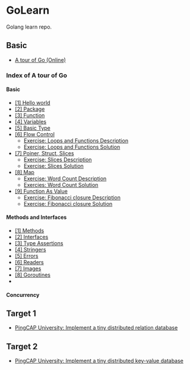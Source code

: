 # GoLearn
Golang learn repo.

## Basic
- [A tour of Go (Online)](https://tour.golang.org/welcome/1)

### Index of A tour of Go
#### Basic
- [[1] Hello world](./hello.go)
- [[2] Package](./package/imports.go)
- [[3] Function](./function/function.go)
- [[4] Variables](./variables/variables.go)
- [[5] Basic Type](./basictype/basic-types.go)
- [[6] Flow Control](./flow-control/flow-control.go) 
  - [Exercise: Loops and Functions Description](https://tour.golang.org/flowcontrol/8)
  - [Exercise: Loops and Functions Solution](https://tour.golang.org/flowcontrol/8)
- [[7] Poiner, Struct, Slices](./struct/struct.go)
  - [Exercise: Slices Description](https://tour.golang.org/moretypes/18)
  - [Exercise: Slices Solution](./SliceExercise/SliceExercise.go)
- [[8] Map](./map/map.go)
  - [Exercise: Word Count Description](https://tour.golang.org/moretypes/23) 
  - [Exercies: Word Count Solution](./WordCountEx/map-exercise.go)
- [[9] Function As Value](./functionValues/function-value.go)
  - [Exercise: Fibonacci closure Description](https://tour.golang.org/moretypes/26) 
  - [Exercise: Fibonacci closure Solution](./Fibonacci/Fibonacci.go)

#### Methods and Interfaces
- [[1] Methods](./methods/methods.go)
- [[2] Interfaces](./interfaces/interface.go)
- [[3] Type Assertions](./typeassert/type-assertions.go)
- [[4] Stringers](./stringers/stringers.go)
- [[5] Errors](./errors/errors.go)
- [[6] Readers](./readers/readers.go)
- [[7] Images](./images/images.go)
- [[8] Goroutines](./goroutines/goroutines.go)
- []()

#### Concurrency


## Target 1
- [PingCAP University: Implement a tiny distributed relation database](https://university.pingcap.com/talent-plan/implement-a-mini-distributed-relational-database)

## Target 2
- [PingCAP University: Implement a tiny distributed key-value database](https://university.pingcap.com/talent-plan/implement-a-mini-distributed-key-value-database)